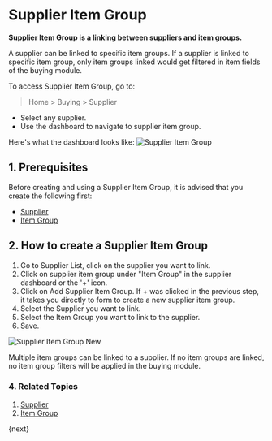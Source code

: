 <!-- add-breadcrumbs -->
# Supplier Item Group
**Supplier Item Group is a linking between suppliers and item groups.**

A supplier can be linked to specific item groups. If a supplier is linked to specific item group, only item groups linked would get filtered in item fields of the buying module.

To access Supplier Item Group, go to:
> Home > Buying > Supplier

* Select any supplier.
* Use the dashboard to navigate to supplier item group.

Here's what the dashboard looks like:
<img class="screenshot" alt="Supplier Item Group" src="{{docs_base_url}}/v13/assets/img/buying/supplier-item-group-dashboard.png">

## 1. Prerequisites
Before creating and using a Supplier Item Group, it is advised that you create the following first:

* [Supplier](/docs/v13/user/manual/en/buying/supplier)
* [Item Group](/docs/v13/user/manual/en/stock/item-group)

## 2. How to create a Supplier Item Group
1. Go to Supplier List, click on the supplier you want to link.
1. Click on supplier item group under "Item Group" in the supplier dashboard or the '+' icon.
1. Click on Add Supplier Item Group. If + was clicked in the previous step, it takes you directly to form to create a new supplier item group.
1. Select the Supplier you want to link.
1. Select the Item Group you want to link to the supplier.
1. Save.

<img class="screenshot" alt="Supplier Item Group New" src="{{docs_base_url}}/v13/assets/img/buying/supplier-item-group-new.gif">

Multiple item groups can be linked to a supplier. If no item groups are linked, no item group filters will be applied in the buying module.

### 4. Related Topics
1. [Supplier](/docs/v13/user/manual/en/buying/supplier)
1. [Item Group](/docs/v13/user/manual/en/stock/item-group)

{next}